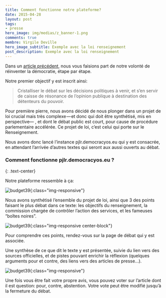 ```yaml
---
title: Comment fonctionne notre plateforme?
date: 2015-04-28
layout: post
tags:
- presse
hero_image: img/medias/z_banner-1.png
comments: true
membre: Virgile Deville
hero_image_subtitle: Exemple avec la loi renseignement
post_description: Exemple avec la loi renseignement
---
```


Dans un <a href="{{site.baseurl}}DemocracyOS">article précédent</a>, nous vous faisions part de notre volonté de réinventer la démocratie, étape par étape.

Notre premier objectif y est inscrit ainsi:

> Cristalliser le débat sur les décisions politiques à venir, et s’en servir de caisse de résonance de l’opinion publique à destination des détenteurs du pouvoir.

Pour première pierre, nous avons décidé de nous plonger dans un projet de loi crucial mais très complexe — et donc qui doit être synthétisé, mis en perspective— , et dont le débat public est court, pour cause de procédure parlementaire accélérée.
Ce projet de loi, c’est celui qui porte sur le Renseignement.

Nous avons donc lancé l’instance pjlr.democracyos.eu qui y est consacrée, en attendant l’arrivée d’autres textes qui seront aux aussi ouverts au débat.

### Comment fonctionne pjlr.democracyos.eu ? 
{: .text-center}

Notre plateforme ressemble à ça:

![budget39]({{site.baseurl}}/img/medias/z_screen1.jpg){:class="img-responsive"}

Nous avons synthétisé l’ensemble du projet de loi, ainsi que 3 des points faisant le plus débat dans ce texte: les objectifs du renseignement, la commission chargée de contrôler l’action des services, et les fameuses “boîtes noires”.

![budget39]({{site.baseurl}}/img/medias/z_screen2.png){:class="img-responsive center-block"}

Pour comprendre ces points, rendez-vous sur la page de débat qui y est associée.

Une synthèse de ce que dit le texte y est présentée, suivie du lien vers des sources officielles, et de pistes pouvant enrichir la réflexion (quelques arguments pour et contre, des liens vers des articles de presse…).

![budget39]({{site.baseurl}}/img/medias/z_screen3.png){:class="img-responsive"}

Une fois vous être fait votre propre avis, vous pouvez voter sur l’article dont il est question: pour, contre, abstention. Votre vote peut être modifié jusqu’à la fermeture du débat.

